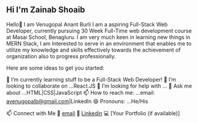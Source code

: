 ## Hi  I'm Zainab Shoaib
Hello👋 I am Venugopal Anant Burli
I am a aspiring Full-Stack Web Developer, currently pursuing 30 Week Full-Time web development course at Masai School, Benagluru. I am very much keen in learning new things in MERN Stack, I am Interested to serve in an environment that enables me to utilize my knowledge and skills effectively towards the achievement of organization also to progress professionally.

Here are some ideas to get you started:

🌱 I’m currently learning stuff to be a Full-Stack Web Developer!
👯 I’m looking to collaborate on ...React.JS
🤔 I’m looking for help with ...
💬 Ask me about ...HTML|CSS|JavaScript
📫 How to reach me: ...email: avenugopalb@gmail.com|LinkedIn
😄 Pronouns: ...He/His



📫 Connect with Me
📧 [email](mailto:zainabsddq10@gmail.com)
🔗 [Linkedin](https://www.linkedin.com/in/zainab-s-100852309)
💻 [Your Portfolio (if available)]


<!--
**zainab262/zainab262** is a ✨ _special_ ✨ repository because its `README.md` (this file) appears on your GitHub profile.

Here are some ideas to get you started:

- 🔭 I’m currently working on ...
- 🌱 I’m currently learning ...
- 👯 I’m looking to collaborate on ...
- 🤔 I’m looking for help with ...
- 💬 Ask me about ...
- 📫 How to reach me: ...
- 😄 Pronouns: ...
- ⚡ Fun fact: ...
-->

